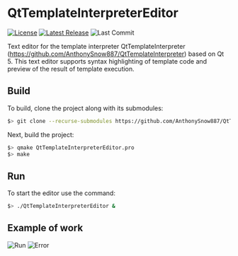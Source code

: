 # QtTemplateInterpreterEditor

[![License](https://img.shields.io/github/license/AnthonySnow887/QtTemplateInterpreterEditor)](https://github.com/AnthonySnow887/QtTemplateInterpreterEditor/blob/master/LICENSE)
[![Latest Release](https://img.shields.io/github/v/release/AnthonySnow887/QtTemplateInterpreterEditor?label=release)](https://github.com/AnthonySnow887/QtTemplateInterpreterEditor/releases)
![Last Commit](https://img.shields.io/github/last-commit/AnthonySnow887/QtTemplateInterpreterEditor/develop)

Text editor for the template interpreter QtTemplateInterpreter (https://github.com/AnthonySnow887/QtTemplateInterpreter) based on Qt 5.
This text editor supports syntax highlighting of template code and preview of the result of template execution.

## Build

To build, clone the project along with its submodules:

```bash
$> git clone --recurse-submodules https://github.com/AnthonySnow887/QtTemplateInterpreterEditor
```

Next, build the project:

```bash
$> qmake QtTemplateInterpreterEditor.pro
$> make
```

## Run

To start the editor use the command:

```bash
$> ./QtTemplateInterpreterEditor &
```

## Example of work

![Run](https://github.com/AnthonySnow887/QtTemplateInterpreterEditor/Run.png?raw=true)
![Error](https://github.com/AnthonySnow887/QtTemplateInterpreterEditor/Err.png?raw=true)
